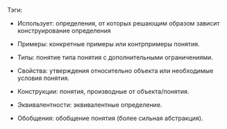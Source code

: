 Тэги: 

* Использует: определения, от которых решающим образом зависит конструирование определения
* Примеры: конкретные примеры или контрпримеры понятия.

* Типы: понятие типа понятия с дополнительными ограничениями.
* Свойства: утверждения относительно объекта или необходимые условия понятия.
* Конструкции: понятия, производные от объекта/понятия.

* Эквивалентности: эквивалентные определение. 
* Обобщения: обобщение понятия (более сильная абстракция).
